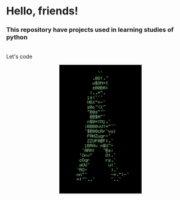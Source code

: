 <h1>
Hello, friends!
</h1>
<h3>
This repository have projects used in learning studies of python
</h3>
<br/>
Let's code
<br/>
<p align="center">
<img src="walking-code.gif">
</p>

